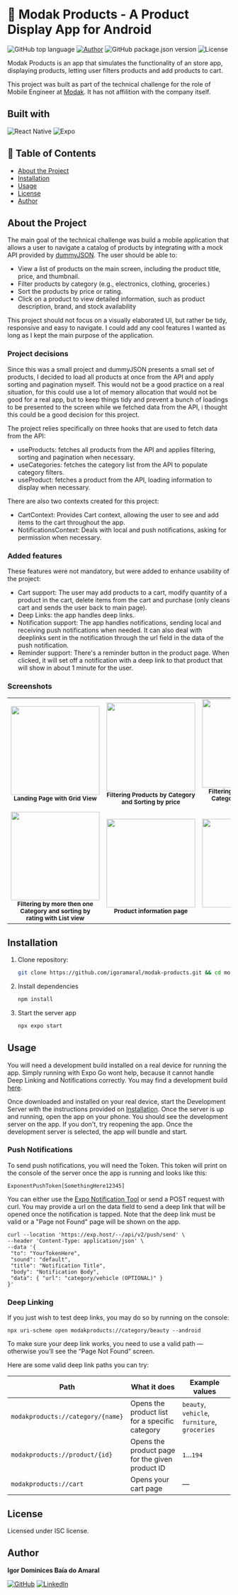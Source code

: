 # 🛒 Modak Products - A Product Display App for Android

![GitHub top language](https://img.shields.io/github/languages/top/igoramaral/modak-products)
[![Author](https://img.shields.io/badge/Author-Igor%20Amaral-blue)](https://github.com/igoramaral)
![GitHub package.json version](https://img.shields.io/github/package-json/v/igoramaral/modak-products)
![License](https://img.shields.io/github/license/igoramaral/modak-products)

Modak Products is an app that simulates the functionality of an store app, displaying products, letting user filters products and add products to cart.

This project was built as part of the technical challenge for the role of Mobile Engineer at [Modak](https://www.modakmakers.com). It has not affilition with the company itself.

## Built with

![React Native](https://img.shields.io/badge/React%20Native-20232A?style=for-the-badge&logo=react&logoColor=61DAFB)
![Expo](https://img.shields.io/badge/Expo-1B1F23?style=for-the-badge&logo=expo&logoColor=white)

## 📖 Table of Contents

- [About the Project](#about-the-project)
- [Installation](#installation)
- [Usage](#usage)
- [License](#license)
- [Author](#author)

## About the Project

The main goal of the technical challenge was build a mobile application that allows a user to navigate a catalog of products by integrating with a mock API provided by [dummyJSON](https://dummyjson.com/docs/products). The user should be able to:

- View a list of products on the main screen, including the product title, price, and thumbnail.
- Filter products by category (e.g., electronics, clothing, groceries.)
- Sort the products by price or rating.
- Click on a product to view detailed information, such as product description, brand, and stock availability

This project should not focus on a visually elaborated UI, but rather be tidy, responsive and easy to navigate. I could add any cool features I wanted as long as I kept the main purpose of the application.

### Project decisions

Since this was a small project and dummyJSON presents a small set of products, I decided to load all products at once from the API and apply sorting and pagination myself. This would not be a good practice on a real situation, for this could use a lot of memory allocation that would not be good for a real app, but to keep things tidy and prevent a bunch of loadings to be presented to the screen while we fetched data from the API, i thought this could be a good decision for this project.

The project relies specifically on three hooks that are used to fetch data from the API:

- useProducts: fetches all products from the API and applies filtering, sorting and pagination when necessary.
- useCategories: fetches the category list from the API to populate category filters.
- useProduct: fetches a product from the API, loading information to display when necessary.

There are also two contexts created for this project:

- CartContext: Provides Cart context, allowing the user to see and add items to the cart throughout the app.
- NotificationsContext: Deals with local and push notifications, asking for permission when necessary.

### Added features

These features were not mandatory, but were added to enhance usability of the project:

- Cart support: The user may add products to a cart, modify quantity of a product in the cart, delete items from the cart and purchase (only cleans cart and sends the user back to main page).
- Deep Links: the app handles deep links.
- Notification support: The app handles notifications, sending local and receiving push notifications when needed. It can also deal with deeplinks sent in the notification through the url field in the data of the push notification.
- Reminder support: There's a reminder button in the product page. When clicked, it will set off a notification with a deep link to that product that will show in about 1 minute for the user.

### Screenshots

<table align="center">
  <tr>
    <td align="center"  width="250">
      <img src="assets/screenshots/1.png" width="200"/><br/>
      <sub><b>Landing Page with Grid View</b></sub>
    </td>
    <td align="center"  width="250">
      <img src="assets/screenshots/2.jpg" width="200"/><br/>
      <sub><b>Filtering Products by Category and Sorting by price</b></sub>
    </td>
    <td align="center"  width="250">
      <img src="assets/screenshots/3.jpg" width="200"/><br/>
      <sub><b>Filtering by more then one Category and sorting by rating</b></sub>
    </td>
  </tr>
  <tr>
    <td align="center"  width="250">
      <img src="assets/screenshots/4.jpg" width="200"/><br/>
      <sub><b>Filtering by more then one Category and sorting by rating with List view</b></sub>
    </td>
    <td align="center"  width="250">
      <img src="assets/screenshots/5.jpg" width="200"/><br/>
      <sub><b>Product information page</b></sub>
    </td>
    <td align="center" width="250">
      <img src="assets/screenshots/7.jpg" width="200"/><br/>
      <sub><b>Cart page</b></sub>
    </td>
  </tr>
</table>

## Installation

1. Clone repository:

   ```bash
   git clone https://github.com/igoramaral/modak-products.git && cd modak-products
   ```

2. Install dependencies

   ```bash
   npm install
   ```

3. Start the server app

   ```bash
   npx expo start
   ```

## Usage

You will need a development build installed on a real device for running the app. Simply running with Expo Go wont help, because it cannot handle Deep Linking and Notifications correctly. You may find a development build [here](https://expo.dev/accounts/igoramaral/projects/modak-products/builds/78fca733-a98b-4dc5-bf6a-b45694bbc8f3).

Once downloaded and installed on your real device, start the Development Server with the instructions provided on [Installation](#installation). Once the server is up and running, open the app on your phone. You should see the development server on the app. If you don't, try reopening the app. Once the development server is selected, the app will bundle and start.

### Push Notifications

To send push notifications, you will need the Token. This token will print on the console of the server once the app is running and looks like this:

   ```
   ExponentPushToken[SomethingHere12345]
   ```

You can either use the [Expo Notification Tool](https://expo.dev/notifications) or send a POST request with curl. You may provide a url on the data field to send a deep link that will be opened once the notification is tapped. Note that the deep link must be valid or a "Page not Found" page will be shown on the app.

   ```
   curl --location 'https://exp.host/--/api/v2/push/send' \
--header 'Content-Type: application/json' \
--data '{
    "to": "YourTokenHere",
    "sound": "default",
    "title": "Notification Title",
    "body": "Notification Body",
    "data": { "url": "category/vehicle (OPTIONAL)" }
  }'
  ```

### Deep Linking

If you just wish to test deep links, you may do so by running on the console:

   ```
   npx uri-scheme open modakproducts://category/beauty --android
   ```

To make sure your deep link works, you need to use a valid path — otherwise you’ll see the “Page Not Found” screen.

Here are some valid deep link paths you can try:

| Path                              | What it does                                    | Example values                                |
| --------------------------------- | ----------------------------------------------- | --------------------------------------------- |
| `modakproducts://category/{name}` | Opens the product list for a specific category  | `beauty`, `vehicle`, `furniture`, `groceries` |
| `modakproducts://product/{id}`    | Opens the product page for the given product ID | `1`...`194`                             |
| `modakproducts://cart`            | Opens your cart page                            | —                                             |

## License

Licensed under ISC license.

## Author

**Igor Dominices Baía do Amaral**

[![GitHub](https://img.shields.io/badge/GitHub-100000?style=for-the-badge&logo=github&logoColor=white)](https://github.com/igoramaral)
[![LinkedIn](https://img.shields.io/badge/LinkedIn-0A66C2?style=for-the-badge&logo=linkedin&logoColor=white)](https://www.linkedin.com/in/igor-db-amaral/)
